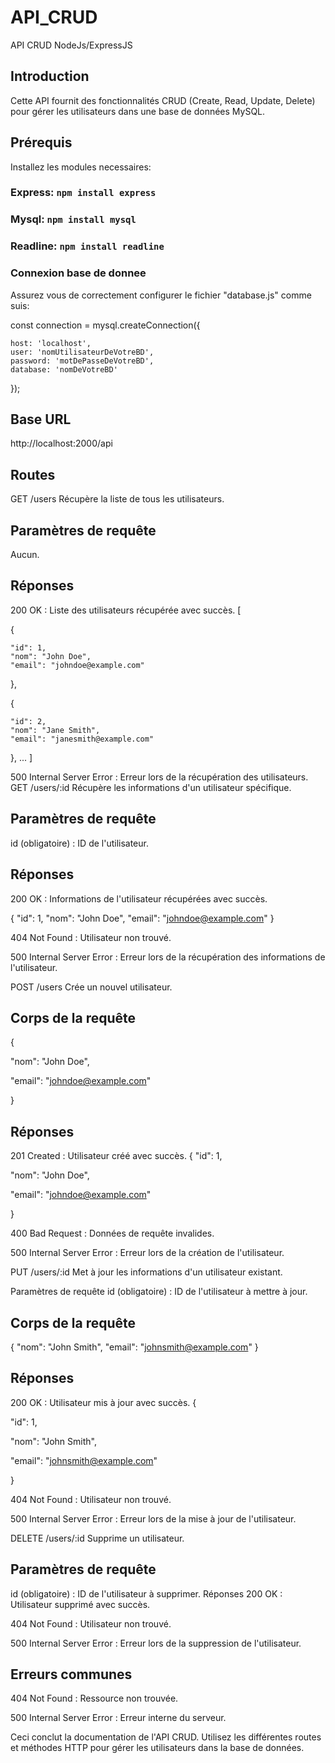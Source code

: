 # API_CRUD
API CRUD NodeJs/ExpressJS
## Introduction
Cette API fournit des fonctionnalités CRUD (Create, Read, Update, Delete) pour gérer les utilisateurs dans une base de données MySQL.

## Prérequis
Installez les modules necessaires:
### Express: ```npm install express```
### Mysql: ```npm install mysql```
### Readline: ```npm install readline```

### Connexion base de donnee
Assurez vous de correctement configurer le fichier "database.js" comme suis:


const connection = mysql.createConnection({

    host: 'localhost',
    user: 'nomUtilisateurDeVotreBD',
    password: 'motDePasseDeVotreBD',
    database: 'nomDeVotreBD'
});



## Base URL
http://localhost:2000/api

## Routes
GET /users
Récupère la liste de tous les utilisateurs.

## Paramètres de requête
Aucun.

## Réponses
200 OK : Liste des utilisateurs récupérée avec succès.
[

  {
  
    "id": 1,
    "nom": "John Doe",
    "email": "johndoe@example.com"
  },
  
  {
  
    "id": 2,
    "nom": "Jane Smith",
    "email": "janesmith@example.com"
    
  },
  ...
]

500 Internal Server Error : Erreur lors de la récupération des utilisateurs.
GET /users/:id
Récupère les informations d'un utilisateur spécifique.

## Paramètres de requête
id (obligatoire) : ID de l'utilisateur.
## Réponses
200 OK : Informations de l'utilisateur récupérées avec succès.

{
  "id": 1,
  "nom": "John Doe",
  "email": "johndoe@example.com"
}

404 Not Found : Utilisateur non trouvé.

500 Internal Server Error : Erreur lors de la récupération des informations de l'utilisateur.

POST /users
Crée un nouvel utilisateur.

## Corps de la requête

{

  "nom": "John Doe",
  
  "email": "johndoe@example.com"
  
}

## Réponses
201 Created : Utilisateur créé avec succès.
{
  "id": 1,
  
  "nom": "John Doe",
  
  "email": "johndoe@example.com"
  
}

400 Bad Request : Données de requête invalides.

500 Internal Server Error : Erreur lors de la création de l'utilisateur.

PUT /users/:id
Met à jour les informations d'un utilisateur existant.

Paramètres de requête
id (obligatoire) : ID de l'utilisateur à mettre à jour.
## Corps de la requête
{
  "nom": "John Smith",
  "email": "johnsmith@example.com"
}

## Réponses
200 OK : Utilisateur mis à jour avec succès.
{

  "id": 1,
  
  "nom": "John Smith",
  
  "email": "johnsmith@example.com"
  
}

404 Not Found : Utilisateur non trouvé.

500 Internal Server Error : Erreur lors de la mise à jour de l'utilisateur.

DELETE /users/:id
Supprime un utilisateur.

## Paramètres de requête
id (obligatoire) : ID de l'utilisateur à supprimer.
Réponses
200 OK : Utilisateur supprimé avec succès.

404 Not Found : Utilisateur non trouvé.

500 Internal Server Error : Erreur lors de la suppression de l'utilisateur.

## Erreurs communes
404 Not Found : Ressource non trouvée.

500 Internal Server Error : Erreur interne du serveur.

Ceci conclut la documentation de l'API CRUD. Utilisez les différentes routes et méthodes HTTP pour gérer les utilisateurs dans la base de données.

